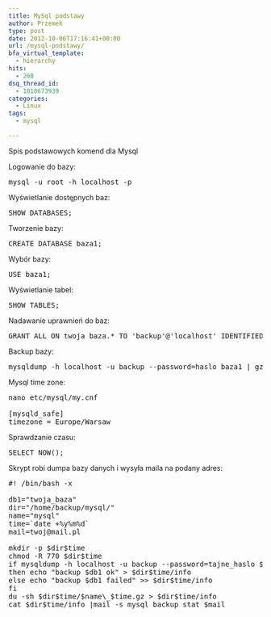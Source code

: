 ```yaml
---
title: MySql podstawy
author: Przemek
type: post
date: 2012-10-06T17:16:41+00:00
url: /mysql-podstawy/
bfa_virtual_template:
  - hierarchy
hits:
  - 268
dsq_thread_id:
  - 1018673939
categories:
  - Linux
tags:
  - mysql

---
```

Spis podstawowych komend dla Mysql

<!--more-->Logowanie do bazy:

<pre class="lang:default highlight:0 decode:true">mysql -u root -h localhost -p</pre>

Wyświetlanie dostępnych baz:

<pre class="lang:default highlight:0 decode:true">SHOW DATABASES;</pre>

Tworzenie bazy:

<pre class="lang:default highlight:0 decode:true">CREATE DATABASE baza1;</pre>

Wybór bazy:

<pre class="lang:default highlight:0 decode:true">USE baza1;</pre>

Wyświetlanie tabel:

<pre class="lang:default highlight:0 decode:true">SHOW TABLES;</pre>

Nadawanie uprawnień do baz:

<pre>GRANT ALL ON twoja_baza.* TO 'backup'@'localhost' IDENTIFIED BY 'b4ckup';</pre>

Backup bazy:

<pre class="lang:default highlight:0 decode:true">mysqldump -h localhost -u backup --password=haslo baza1 | gzip -9 &gt; /backup_bazy.gz</pre>

Mysql time zone:

<pre class="lang:default highlight:0 decode:true">nano etc/mysql/my.cnf

[mysqld_safe]
timezone = Europe/Warsaw</pre>

Sprawdzanie czasu:

<pre class="lang:default highlight:0 decode:true">SELECT NOW();</pre>

Skrypt robi dumpa bazy danych i wysyła maila na podany adres:

<pre>#! /bin/bash -x

db1="twoja_baza"
dir="/home/backup/mysql/"
name="mysql"
time=`date +%y%m%d`
mail=twoj@mail.pl

mkdir -p $dir$time
chmod -R 770 $dir$time
if mysqldump -h localhost -u backup --password=tajne_haslo $db1 | gzip -9 &gt; $dir$time/$name\_$time.gz
then echo "backup $db1 ok" &gt; $dir$time/info
else echo "backup $db1 failed" &gt;&gt; $dir$time/info
fi
du -sh $dir$time/$name\_$time.gz &gt; $dir$time/info
cat $dir$time/info |mail -s mysql_backup_stat $mail</pre>

&nbsp;